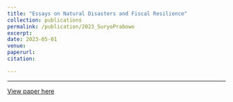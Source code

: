 ```yaml
---
title: "Essays on Natural Disasters and Fiscal Resilience"
collection: publications
permalink: /publication/2023_SuryoPrabowo
excerpt: 
date: 2023-05-01
venue: 
paperurl:
citation: 

---
```



---

[View paper here](https://drum.lib.umd.edu/items/f13a8fd1-29b3-4794-bb0f-bf9caaf5f483)
